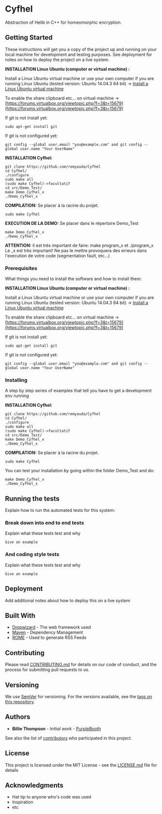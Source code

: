 # Cyfhel

Abstraction of Helib in C++ for homeomorphic encryption.

## Getting Started

These instructions will get you a copy of the project up and running on your local machine for development and testing purposes. See deployment for notes on how to deploy the project on a live system.

**INSTALLATION Linux Ubuntu (computer or virtual machine) :**

Install a Linux Ubuntu virtual machine or use your own computer if you are running Linux Ubuntu (tested version: Ubuntu 14.04.3 64 bit) -> [Install a Linux Ubuntu virtual machine](https://openclassrooms.com/courses/reprenez-le-controle-a-l-aide-de-linux/installez-linux-dans-une-machine-virtuelle)

To enable the share clipboard etc... on virtual machine -> [https://forums.virtualbox.org/viewtopic.php?f=3&t=15679](https://forums.virtualbox.org/viewtopic.php?f=3&t=15679)

If git is not install yet:
```
sudo apt-get install git
```

If git is not configured yet:
```
git config --global user.email "you@example.com" and git config --global user.name "Your UserName"
```

**INSTALLATION Cyfhel:**
```
git clone https://github.com/remyauda/Cyfhel
cd Cyfhel/
./configure
sudo make all
(sudo make Cyfhel)->facultatif
cd src/Demo_Test/
make Demo_Cyfhel_x
./Demo_Cyfhel_x
```

**COMPILATION:**
Se placer à la racine du projet.
```
sudo make Cyfhel
```

**EXECUTION DE LA DEMO:**
Se placer dans le répertoire Demo_Test
```
make Demo_Cyfhel_x
./Demo_Cyfhel_x
```

**ATTENTION:**
Il est très important de faire:
make program_x et ./program_x
Le _x est très important!
Ne pas le mettre provoquera des erreurs dans l'execution de votre code (segmentation fault, etc...)

### Prerequisites

What things you need to install the software and how to install them:

**INSTALLATION Linux Ubuntu (computer or virtual machine) :**

Install a Linux Ubuntu virtual machine or use your own computer if you are running Linux Ubuntu (tested version: Ubuntu 14.04.3 64 bit) -> [Install a Linux Ubuntu virtual machine](https://openclassrooms.com/courses/reprenez-le-controle-a-l-aide-de-linux/installez-linux-dans-une-machine-virtuelle)

To enable the share clipboard etc... on virtual machine -> [https://forums.virtualbox.org/viewtopic.php?f=3&t=15679](https://forums.virtualbox.org/viewtopic.php?f=3&t=15679)

If git is not install yet:
```
sudo apt-get install git
```

If git is not configured yet:
```
git config --global user.email "you@example.com" and git config --global user.name "Your UserName"
```

### Installing

A step by step series of examples that tell you have to get a development env running

**INSTALLATION Cyfhel:**
```
git clone https://github.com/remyauda/Cyfhel
cd Cyfhel/
./configure
sudo make all
(sudo make Cyfhel)->facultatif
cd src/Demo_Test/
make Demo_Cyfhel_x
./Demo_Cyfhel_x
```

**COMPILATION:**
Se placer à la racine du projet.
```
sudo make Cyfhel
```

You can test your installation by going within the folder Demo_Test and do:
```
make Demo_Cyfhel_x
./Demo_Cyfhel_x
```
## Running the tests

Explain how to run the automated tests for this system:



### Break down into end to end tests

Explain what these tests test and why

```
Give an example
```

### And coding style tests

Explain what these tests test and why

```
Give an example
```

## Deployment

Add additional notes about how to deploy this on a live system

## Built With

* [Dropwizard](http://www.dropwizard.io/1.0.2/docs/) - The web framework used
* [Maven](https://maven.apache.org/) - Dependency Management
* [ROME](https://rometools.github.io/rome/) - Used to generate RSS Feeds

## Contributing

Please read [CONTRIBUTING.md](https://gist.github.com/PurpleBooth/b24679402957c63ec426) for details on our code of conduct, and the process for submitting pull requests to us.

## Versioning

We use [SemVer](http://semver.org/) for versioning. For the versions available, see the [tags on this repository](https://github.com/your/project/tags). 

## Authors

* **Billie Thompson** - *Initial work* - [PurpleBooth](https://github.com/PurpleBooth)

See also the list of [contributors](https://github.com/your/project/contributors) who participated in this project.

## License

This project is licensed under the MIT License - see the [LICENSE.md](LICENSE.md) file for details

## Acknowledgments

* Hat tip to anyone who's code was used
* Inspiration
* etc
